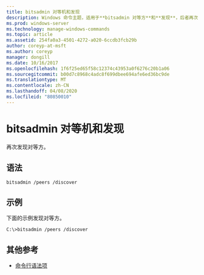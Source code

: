 ```yaml
---
title: bitsadmin 对等机和发现
description: Windows 命令主题，适用于**bitsadmin 对等方**和**发现**，后者再次发现对等。
ms.prod: windows-server
ms.technology: manage-windows-commands
ms.topic: article
ms.assetid: 254fa0a3-4501-4272-a020-6ccdb3fcb29b
author: coreyp-at-msft
ms.author: coreyp
manager: dongill
ms.date: 10/16/2017
ms.openlocfilehash: 1f6f25ed65f58c12374c43953a0f6276c20b1a06
ms.sourcegitcommit: b00d7c8968c4adc8f699dbee694afe6ed36bc9de
ms.translationtype: MT
ms.contentlocale: zh-CN
ms.lasthandoff: 04/08/2020
ms.locfileid: "80850010"
---
```

# <a name="bitsadmin-peers-and-discover"></a>bitsadmin 对等机和发现

再次发现对等方。

## <a name="syntax"></a>语法

```
bitsadmin /peers /discover
```

## <a name="examples"></a><a name=BKMK_examples></a>示例

下面的示例发现对等方。

```
C:\>bitsadmin /peers /discover
```

## <a name="additional-references"></a>其他参考

- [命令行语法项](command-line-syntax-key.md)